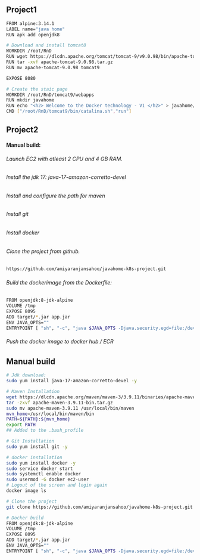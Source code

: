 ## Project1
```sh
FROM alpine:3.14.1
LABEL name="java home"
RUN apk add openjdk8

# Download and install tomcat8
WORKDIR /root/RnD
RUN wget https://dlcdn.apache.org/tomcat/tomcat-9/v9.0.98/bin/apache-tomcat-9.0.98.tar.gz
RUN tar -xvf apache-tomcat-9.0.98.tar.gz
RUN mv apache-tomcat-9.0.98 tomcat9

EXPOSE 8080

# Create the staic page
WORKDIR /root/RnD/tomcat9/webapps
RUN mkdir javahome
RUN echo "<h2> Welcome to the Docker technology - V1 </h2>" > javahome/index.html
CMD ["/root/RnD/tomcat9/bin/catalina.sh","run"]
```




## Project2
#### Manual build:
###### Launch EC2 with atleast 2 CPU and 4 GB RAM.
###### Install the jdk 17: java-17-amazon-corretto-devel 
###### Install and configure the path for maven
###### Install git
###### Install docker
###### Clone the project from github.
```sh
https://github.com/amiyaranjansahoo/javahome-k8s-project.git
```

###### Build the dockerimage from the Dockerfile:
```sh
FROM openjdk:8-jdk-alpine
VOLUME /tmp
EXPOSE 8095
ADD target/*.jar app.jar
ENV JAVA_OPTS=""
ENTRYPOINT [ "sh", "-c", "java $JAVA_OPTS -Djava.security.egd=file:/dev/./urandom -jar /app.jar" ]
```
###### Push the docker image to docker hub / ECR












## Manual build
```sh
# Jdk download:
sudo yum install java-17-amazon-corretto-devel -y

# Maven Installation
wget https://dlcdn.apache.org/maven/maven-3/3.9.11/binaries/apache-maven-3.9.11-bin.tar.gz
tar -zxvf apache-maven-3.9.11-bin.tar.gz
sudo mv apache-maven-3.9.11 /usr/local/bin/maven
mvn_home=/usr/local/bin/maven/bin
PATH=${PATH}:${mvn_home}
export PATH
## Added to the .bash_profile

# Git Installation
sudo yum install git -y

# docker installation
sudo yum install docker -y
sudo service docker start
sudo systemctl enable docker
sudo usermod -G docker ec2-user 
# Logout of the screen and login again
docker image ls

# Clone the project
git clone https://github.com/amiyaranjansahoo/javahome-k8s-project.git

# Docker build
FROM openjdk:8-jdk-alpine
VOLUME /tmp
EXPOSE 8095
ADD target/*.jar app.jar
ENV JAVA_OPTS=""
ENTRYPOINT [ "sh", "-c", "java $JAVA_OPTS -Djava.security.egd=file:/dev/./urandom -jar /app.jar" ]
```
